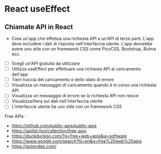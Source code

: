 # React useEffect

## Chiamate API in React

* Crea un'app che effettua una richiesta API a un'API di terze parti. L'app deve includere i dati di risposta nell'interfaccia utente. L'app dovrebbe avere uno stile con un framework CSS come PicoCSS, Bootstrap, Bulma ecc.

* [ ] Scegli un'API gratuita da utilizzare
* [ ] Utilizza useEffect per effettuare una richiesta API al caricamento dell'app
* [ ] Tieni traccia del caricamento e dello stato di errore
* [ ] Visualizza un messaggio di caricamento quando è in corso una richiesta API
* [ ] Visualizza un messaggio di errore se la richiesta API non riesce
* [ ] Visualizza/Itera sui dati nell'interfaccia utente
* [ ] L'interfaccia utente ha uno stile con un framework CSS

Free APIs :
- https://github.com/public-apis/public-apis
- https://apilist.fun/collection/free-apis
- https://duckduckgo.com/?q=free+web+apis&ia=software
- https://www.google.com/search?hl=en&q=free%20web%20apis
- https://gutendex.com/
